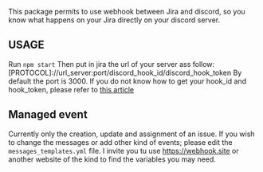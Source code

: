 This package permits to use webhook between Jira and discord, so you know what happens on your Jira directly on your discord server.

## USAGE
Run `npm start`
Then put in jira the url of your server ass follow: [PROTOCOL]://url_server:port/discord_hook_id/discord_hook_token
By default the port is 3000. If you do not know how to get your hook_id and hook_token, please refer to [this article](https://github.com/Mythen96/de.isekaidev.discord.wbbBridge/wiki/How-to-get-Webhook-ID-&-Token)

## Managed event
Currently only the creation, update and assignment of an issue.
If you wish to change the messages or add other kind of events; please edit the `messages_templates.yml` file.
I invite you tu use https://webhook.site or another website of the kind to find the variables you may need.
